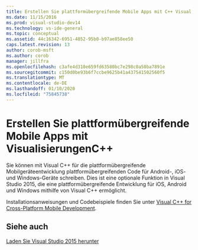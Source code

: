 ```yaml
---
title: Erstellen Sie plattformübergreifende Mobile Apps mit C++ Visual | Microsoft-Dokumentation
ms.date: 11/15/2016
ms.prod: visual-studio-dev14
ms.technology: vs-ide-general
ms.topic: conceptual
ms.assetid: 44c16342-6951-4852-95b0-b97ae858ee50
caps.latest.revision: 13
author: corob-msft
ms.author: corob
manager: jillfra
ms.openlocfilehash: c3afe4d310e659fd63580bc7e298c0a50ba7891e
ms.sourcegitcommit: c150d0be93b6f7ccbe9625b41a437541502560f5
ms.translationtype: MT
ms.contentlocale: de-DE
ms.lasthandoff: 01/10/2020
ms.locfileid: "75845738"
---
```

# <a name="build-cross-platform-mobile-apps-with-visual-c"></a>Erstellen Sie plattformübergreifende Mobile Apps mit VisualisierungenC++
Sie können mit Visual C++ für die plattformübergreifende Mobilgeräteentwicklung plattformübergreifenden Code für Android-, iOS- und Windows-Geräte schreiben. Dies ist eine optionale Funktion in Visual Studio 2015, die eine plattformübergreifende Entwicklung für iOS, Android und Windows mithilfe von Visual C++ ermöglicht.  
  
 Installationsanweisungen und Codebeispiele finden Sie unter [Visual C++ for Cross-Platform Mobile Development](../cross-platform/visual-cpp-for-cross-platform-mobile-development.md).  
  
## <a name="see-also"></a>Siehe auch  
 [Laden Sie Visual Studio 2015 herunter](https://visualstudio.microsoft.com/downloads/)
